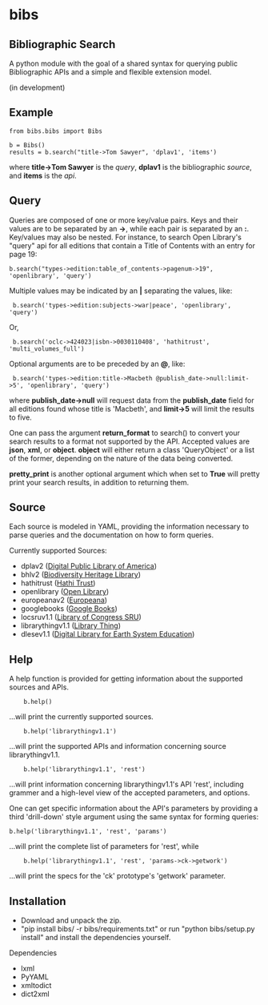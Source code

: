 bibs
====
Bibliographic Search
------------

A python module with the goal of a shared syntax for querying public Bibliographic APIs and a simple and flexible extension model.

(in development)

Example
-----

	from bibs.bibs import Bibs

	b = Bibs()
	results = b.search("title->Tom Sawyer", 'dplav1', 'items')

where **title->Tom Sawyer** is the *query*, **dplav1** is the bibliographic *source*, and **items** is the *api*.


Query
-----

Queries are composed of one or more key/value pairs. Keys and their values are to be separated by an **->**, while each pair is separated by an **:**. Key/values may also be nested. For instance, to search Open Library's "query" api for all editions that contain a Title of Contents with an entry for page 19:

	b.search("types->edition:table_of_contents->pagenum->19", 'openlibrary', 'query') 

Multiple values may be indicated by an **|** separating the values, like:

	 b.search('types->edition:subjects->war|peace', 'openlibrary', 'query')

Or,

	 b.search('oclc->424023|isbn->0030110408', 'hathitrust', 'multi_volumes_full')


Optional arguments are to be preceded by an **@**, like:

	 b.search('types->edition:title->Macbeth @publish_date->null:limit->5', 'openlibrary', 'query')

where **publish_date->null** will request data from the **publish_date** field for all editions found whose title is 'Macbeth', and **limit->5** will limit the results to five.  

One can pass the argument **return_format** to search() to convert your search results to a format not supported by the API. Accepted values are **json**, **xml**, or **object**. **object** will either return a class 'QueryObject' or a list of the former, depending on the nature of the data being converted.

**pretty_print** is another optional argument which when set to **True** will pretty print your search results, in addition to returning them.


Source
-----

Each source is modeled in YAML, providing the information necessary to parse queries and the documentation on how to form queries. 


Currently supported Sources:

- dplav2           (<a href='http://dp.la'>Digital Public Library of America</a>)
- bhlv2            (<a href='http://biodiversityheritagelibrary.org'>Biodiversity Heritage Library</a>)
- hathitrust       (<a href='http://hathitrust.org'>Hathi Trust</a>)
- openlibrary      (<a href='http://openlibrary.org'>Open Library</a>)
- europeanav2      (<a href='http://europeana.eu'>Europeana</a>)
- googlebooks      (<a href='http://books.google.com'>Google Books</a>)
- locsruv1.1       (<a href='http://loc.gov/standards/sru'>Library of Congress SRU</a>)
- librarythingv1.1 (<a href='http://www.librarything.com'>Library Thing</a>)
- dlesev1.1        (<a href='http://www.dlese.org'>Digital Library for Earth System Education</a>)


Help
-----

A help function is provided for getting information about the supported sources and APIs.

       	b.help()

...will print the currently supported sources.

     	b.help('librarythingv1.1')

...will print the supported APIs and information concerning source librarythingv1.1.

     	b.help('librarythingv1.1', 'rest')

...will print information concerning librarythingv1.1's API 'rest', including grammer and a high-level view of the accepted parameters, and options. 

One can get specific information about the API's parameters by providing a third 'drill-down' style argument using the same syntax for forming queries:
    
	b.help('librarythingv1.1', 'rest', 'params')

...will print the complete list of parameters for 'rest', while

     	b.help('librarythingv1.1', 'rest', 'params->ck->getwork')

...will print the specs for the 'ck' prototype's 'getwork' parameter.


Installation
-----

- Download and unpack the zip.
- "pip install bibs/ -r bibs/requirements.txt" or run "python bibs/setup.py install" and install the dependencies yourself.

Dependencies
- lxml
- PyYAML
- xmltodict
- dict2xml